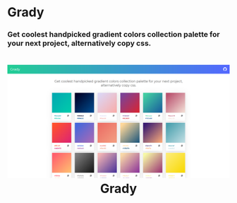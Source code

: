 # Grady

### Get coolest handpicked gradient colors collection palette for your next project, alternatively copy css.
<h1 align="center">
  <a href="https://github.com/androidneha/grady">
    <img src="https://raw.githubusercontent.com/androidneha/grady/master/screenshot.png" alt="Grady">
  </a>
  <br>
  Grady
</h1>
